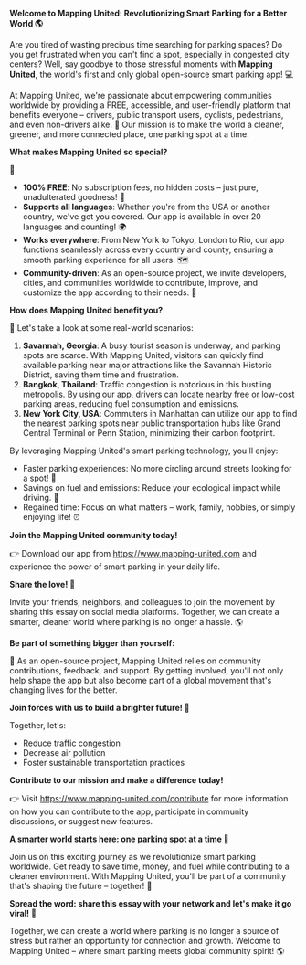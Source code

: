 **Welcome to Mapping United: Revolutionizing Smart Parking for a Better World 🌎**

Are you tired of wasting precious time searching for parking spaces? Do you get frustrated when you can't find a spot, especially in congested city centers? Well, say goodbye to those stressful moments with **Mapping United**, the world's first and only global open-source smart parking app! 💻

At Mapping United, we're passionate about empowering communities worldwide by providing a FREE, accessible, and user-friendly platform that benefits everyone – drivers, public transport users, cyclists, pedestrians, and even non-drivers alike. 🌈 Our mission is to make the world a cleaner, greener, and more connected place, one parking spot at a time.

**What makes Mapping United so special?**

🤔

* **100% FREE**: No subscription fees, no hidden costs – just pure, unadulterated goodness! 🎉
* **Supports all languages**: Whether you're from the USA or another country, we've got you covered. Our app is available in over 20 languages and counting! 🌍
* **Works everywhere**: From New York to Tokyo, London to Rio, our app functions seamlessly across every country and county, ensuring a smooth parking experience for all users. 🗺️
* **Community-driven**: As an open-source project, we invite developers, cities, and communities worldwide to contribute, improve, and customize the app according to their needs. 🌟

**How does Mapping United benefit you?**

🤔 Let's take a look at some real-world scenarios:

1. **Savannah, Georgia**: A busy tourist season is underway, and parking spots are scarce. With Mapping United, visitors can quickly find available parking near major attractions like the Savannah Historic District, saving them time and frustration.
2. **Bangkok, Thailand**: Traffic congestion is notorious in this bustling metropolis. By using our app, drivers can locate nearby free or low-cost parking areas, reducing fuel consumption and emissions.
3. **New York City, USA**: Commuters in Manhattan can utilize our app to find the nearest parking spots near public transportation hubs like Grand Central Terminal or Penn Station, minimizing their carbon footprint.

By leveraging Mapping United's smart parking technology, you'll enjoy:

* Faster parking experiences: No more circling around streets looking for a spot! 🚗
* Savings on fuel and emissions: Reduce your ecological impact while driving. 🌱
* Regained time: Focus on what matters – work, family, hobbies, or simply enjoying life! ⏰

**Join the Mapping United community today!**

👉 Download our app from https://www.mapping-united.com and experience the power of smart parking in your daily life.

**Share the love! 💖**

Invite your friends, neighbors, and colleagues to join the movement by sharing this essay on social media platforms. Together, we can create a smarter, cleaner world where parking is no longer a hassle. 🌎

**Be part of something bigger than yourself:**

🤝 As an open-source project, Mapping United relies on community contributions, feedback, and support. By getting involved, you'll not only help shape the app but also become part of a global movement that's changing lives for the better.

**Join forces with us to build a brighter future! 🌟**

Together, let's:

* Reduce traffic congestion
* Decrease air pollution
* Foster sustainable transportation practices

**Contribute to our mission and make a difference today!**

👉 Visit https://www.mapping-united.com/contribute for more information on how you can contribute to the app, participate in community discussions, or suggest new features.

**A smarter world starts here: one parking spot at a time 🌟**

Join us on this exciting journey as we revolutionize smart parking worldwide. Get ready to save time, money, and fuel while contributing to a cleaner environment. With Mapping United, you'll be part of a community that's shaping the future – together! 🤝

**Spread the word: share this essay with your network and let's make it go viral! 📢**

Together, we can create a world where parking is no longer a source of stress but rather an opportunity for connection and growth. Welcome to Mapping United – where smart parking meets global community spirit! 🌎